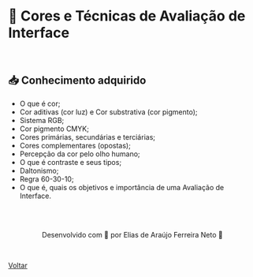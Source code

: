 <h1 id="topico1">🎨 Cores e Técnicas de Avaliação de Interface </h1>

<br>

<h2> 📥 Conhecimento adquirido </h2>

- O que é cor;
- Cor aditivas (cor luz) e Cor substrativa (cor pigmento);
- Sistema RGB;
- Cor pigmento CMYK;
- Cores primárias, secundárias e terciárias;
- Cores complementares (opostas);
- Percepção da cor pelo olho humano;
- O que é contraste e seus tipos;
- Daltonismo;
- Regra 60-30-10;
- O que é, quais os objetivos e importância de uma Avaliação de Interface.


<br><br>

<p align="center"> Desenvolvido com 💜 por Elias de Araújo Ferreira Neto 👋 <p>

<br>

<a href="./stage01.md">Voltar</a>